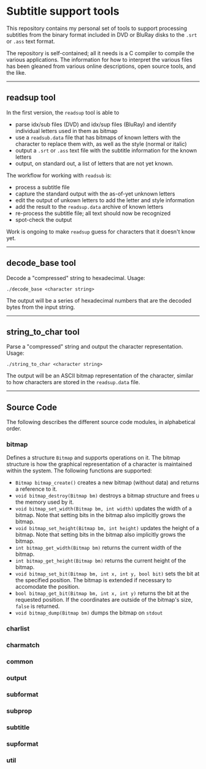 # Subtitle support tools

This repository contains my personal set of tools to support processing
subtitles from the binary format included in DVD or BluRay disks to the
`.srt` or `.ass` text format.

The repository is self-contained; all it needs is a C compiler to compile
the various applications. The information for how to interpret the various
files has been gleaned from various online descriptions, open source tools,
and the like.

---

## readsup tool ##
In the first version, the `readsup` tool is able to
 - parse idx/sub files (DVD) and idx/sup files (BluRay) and identify individual
   letters used in them as bitmap
 - use a `readsub.data` file that has bitmaps of known letters with the
   character to replace them with, as well as the style (normal or italic)
 - output a `.srt` or `.ass` text file with the subtitle information for the
   known letters
 - output, on standard out, a list of letters that are not yet known.

The workflow for working with `readsub` is:
 - process a subtitle file
 - capture the standard output with the as-of-yet unknown letters
 - edit the output of unkown letters to add the letter and style information
 - add the result to the `readsup.data` archive of known letters
 - re-process the subtitle file; all text should now be recognized
 - spot-check the output

Work is ongoing to make `readsup` guess for characters that it doesn't know
yet.

---

## decode_base tool ##

Decode a "compressed" string to hexadecimal. Usage:
```
./decode_base <character string>
```
The output will be a series of hexadecimal numbers that are the decoded bytes
from the input string.

---

## string_to_char tool ##

Parse a "compressed" string and output the character representation. Usage:
```
./string_to_char <character string>
```
The output will be an ASCII bitmap representation of the character, similar
to how characters are stored in the `readsup.data` file.

---

## Source Code ##

The following describes the different source code modules, in alphabetical
order.

### bitmap ###

Defines a structure `Bitmap` and supports operations on it. The bitmap
structure is how the graphical representation of a character is maintained
within the system. The following functions are supported:
 - `Bitmap bitmap_create()` creates a new bitmap (without data) and returns
   a reference to it.
 - `void bitmap_destroy(Bitmap bm)` destroys a bitmap structure and frees u
   the memory used by it.
 - `void bitmap_set_width(Bitmap bm, int width)` updates the width of a
   bitmap. Note that setting bits in the bitmap also implicitly grows the
   bitmap.
 - `void bitmap_set_height(Bitmap bm, int height)` updates the height of a
   bitmap. Note that setting bits in the bitmap also implicitly grows the
   bitmap.
 - `int bitmap_get_width(Bitmap bm)` returns the current width of the bitmap.
 - `int bitmap_get_height(Bitmap bm)` returns the current height of the bitmap.
 - `void bitmap_set_bit(Bitmap bm, int x, int y, bool bit)` sets the bit at
   the specified position. The bitmap is extended if necessary to accomodate
   the position.
 - `bool bitmap_get_bit(Bitmap bm, int x, int y)` returns the bit at the
   requested position. If the coordinates are outside of the bitmap's size,
   `false` is returned.
 - `void bitmap_dump(Bitmap bm)` dumps the bitmap on `stdout`

### charlist ###

### charmatch ###

### common ###

### output ###

### subformat ###

### subprop ###

### subtitle ###

### supformat ###

### util ###
